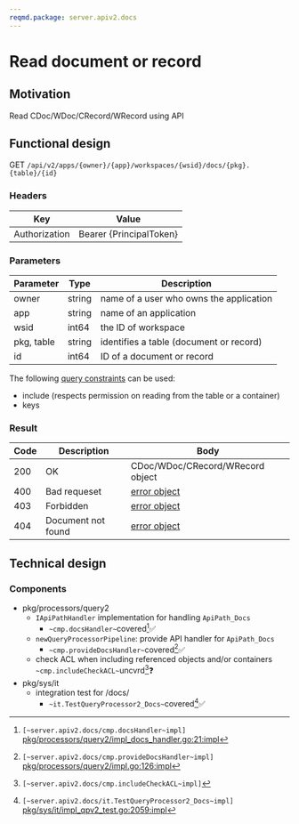 ```yaml
---
reqmd.package: server.apiv2.docs
---
```


# Read document or record

## Motivation

Read CDoc/WDoc/CRecord/WRecord using API

## Functional design

GET `/api/v2/apps/{owner}/{app}/workspaces/{wsid}/docs/{pkg}.{table}/{id}`

### Headers

| Key | Value |
| --- | --- |
| Authorization | Bearer {PrincipalToken} |

### Parameters

| Parameter | Type | Description |
| --- | --- | --- |
| owner | string | name of a user who owns the application |
| app | string | name of an application |
| wsid | int64 | the ID of workspace |
| pkg, table | string | identifies a table (document or record) |
| id | int64 | ID of a document or record |

The following [query constraints](query-constraints.md) can be used:

- include (respects permission on reading from the table or a container)
- keys

### Result

| Code | Description | Body 
| --- | --- | --- |
| 200 | OK | CDoc/WDoc/CRecord/WRecord object |
| 400 | Bad requeset | [error object](errors.md) |
| 403 | Forbidden | [error object](errors.md) |
| 404 | Document not found | [error object](errors.md) |

## Technical design

### Components

- pkg/processors/query2
  - `IApiPathHandler` implementation for handling `ApiPath_Docs`
    - `~cmp.docsHandler~`covered[^1]✅
  - `newQueryProcessorPipeline`: provide API handler for `ApiPath_Docs`
    - `~cmp.provideDocsHandler~`covered[^2]✅
  - check ACL when including referenced objects and/or containers `~cmp.includeCheckACL~`uncvrd[^4]❓
- pkg/sys/it
  - integration test for /docs/
    - `~it.TestQueryProcessor2_Docs~`covered[^3]✅

[^1]: `[~server.apiv2.docs/cmp.docsHandler~impl]` [pkg/processors/query2/impl_docs_handler.go:21:impl](https://github.com/voedger/voedger/blob/f087aa888c798ec230f3d4f420b5a7ebae7e68cb/pkg/processors/query2/impl_docs_handler.go#L21)
[^2]: `[~server.apiv2.docs/cmp.provideDocsHandler~impl]` [pkg/processors/query2/impl.go:126:impl](https://github.com/voedger/voedger/blob/851a05a0c957fcedef4ad51c3f1977abe0678a3d/pkg/processors/query2/impl.go#L126)
[^3]: `[~server.apiv2.docs/it.TestQueryProcessor2_Docs~impl]` [pkg/sys/it/impl_qpv2_test.go:2059:impl](https://github.com/voedger/voedger/blob/f087aa888c798ec230f3d4f420b5a7ebae7e68cb/pkg/sys/it/impl_qpv2_test.go#L2059)
[^4]: `[~server.apiv2.docs/cmp.includeCheckACL~impl]`
